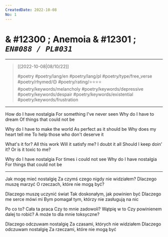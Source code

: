 ```yaml
---
CreatedDate: 2022-10-08
No: 1
---
```

# & #12300 ; Anemoia & #12301 ; *`EN#088 / PL#031`*

---

> [[2022-10-08|08/10/22]]
> 
> #poetry 
> #poetry/lang/en #poetry/lang/pl 
> #poetry/type/free_verse 
> #poetry/rhymed/🟡 
> #poetry/rating/⭐⭐⭐⭐ 
> #poetry/keywords/melancholy #poetry/keywords/depressive #poetry/keywords/despair #poetry/keywords/existential #poetry/keywords/frustration 

---

How do I have nostalgia
For something I've never seen
Why do I have to dream
Of things that could not be

Why do I have to make the world
As perfect as it should be
Why does my heart tell me
To help those who don't deserve it

What's it for? All this work
Will it satisfy me? I doubt it all
Should I keep doin' it?
Or is it toxic to me?

Why do I have nostalgia
For times i could not see
Why do I have nostalgia
For things that could not be

---

Jak mogę mieć nostalgię
Za czymś czego nigdy nie widziałem?
Dlaczego muszę marzyć
O rzeczach, które nie mogą być?

Dlaczego muszę uczynić świat
Tak doskonałym, jak powinien być
Dlaczego me serce mówi mi
Bym pomagał tym, którzy nie zasługują na nic

Po co to? Cała ta praca
Czy to mnie zadowoli? Wątpię w to
Czy powinienem dalej to robić? 
A może to dla mnie toksyczne?

Dlaczego odczuwam nostalgię
Za czasami, których nie widziałem
Dlaczego odczuwam nostalgię
Za rzeczami, które nie mogą być